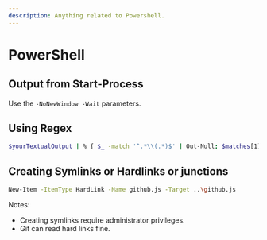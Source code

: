 ```yaml
---
description: Anything related to Powershell.
---
```


# PowerShell

## Output from Start-Process

Use the `-NoNewWindow -Wait` parameters.

## Using Regex

```bash
$yourTextualOutput | % { $_ -match '^.*\\(.*)$' | Out-Null; $matches[1] }
```

## Creating Symlinks or Hardlinks or junctions

```bash
New-Item -ItemType HardLink -Name github.js -Target ..\github.js
```

Notes:

* Creating symlinks require administrator privileges.
* Git can read hard links fine.

